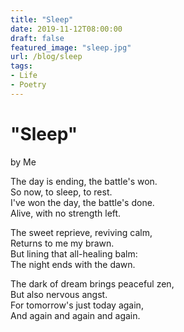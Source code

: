 ```yaml
---
title: "Sleep"
date: 2019-11-12T08:00:00
draft: false
featured_image: "sleep.jpg"
url: /blog/sleep
tags:
- Life
- Poetry
---
```


# "Sleep"

by Me

The day is ending, the battle's won. \
So now, to sleep, to rest. \
I've won the day, the battle's done. \
Alive, with no strength left. 



The sweet reprieve, reviving calm, \
Returns to me my brawn. \
But lining that all-healing balm: \
The night ends with the dawn. 



The dark of dream brings peaceful zen, \
But also nervous angst. \
For tomorrow's just today again, \
And again and again and again. 

